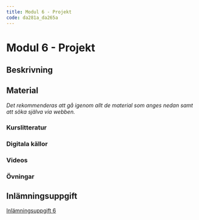 ```yaml
---
title: Modul 6 - Projekt
code: da281a_da265a
---
```


# Modul 6 - Projekt

## Beskrivning

## Material

_Det rekommenderas att gå igenom allt de material som anges nedan samt att söka själva via webben._

### Kurslitteratur

### Digitala källor

### Videos

### Övningar

## Inlämningsuppgift

[Inlämningsuppgift 6](/courses/da281a_da265a/assignments/uppg6.html)
